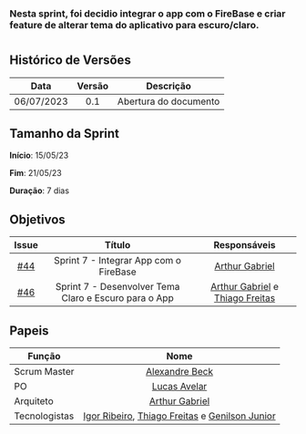 ### Nesta sprint, foi decidio integrar o app com o FireBase e criar feature de alterar tema do aplicativo para escuro/claro.
#

## Histórico de Versões

|    Data    | Versão |       Descrição       |
| :--------: | :----: | :-------------------: |
| 06/07/2023 |  0.1   | Abertura do documento |

## Tamanho da Sprint

**Início**: 15/05/23

**Fim**: 21/05/23

**Duração**: 7 dias

## Objetivos

|                            Issue                             |              Título               |                    Responsáveis                     |
| :----------------------------------------------------------: | :-------------------------------: | :-------------------------------------------------: |
| [#44](https://github.com/fga-eps-mds/2023.1-GuiaUnB/issues/44) | Sprint 7 - Integrar App com o FireBase | [Arthur Gabriel](https://github.com/ArthurGabrieel) |
| [#46](https://github.com/fga-eps-mds/2023.1-GuiaUnB/issues/46) | Sprint 7 - Desenvolver Tema Claro e Escuro para o App | [Arthur Gabriel](https://github.com/ArthurGabrieel) e [Thiago Freitas](https://github.com/thiagorfreitas) |




## Papeis

| Função        |                                                                           Nome                                                                            |
| ------------- | :-------------------------------------------------------------------------------------------------------------------------------------------------------: |
| Scrum Master  |                                                    [Alexandre Beck](https://github.com/zzzBECK)                                                   |
| PO            |                                                    [Lucas Avelar](https://github.com/LucasAvelar2711)                                                     |
| Arquiteto     |                                                    [Arthur Gabriel](https://github.com/ArthurGabrieel)                                                    |
| Tecnologistas | [Igor Ribeiro](https://github.com/igor-ribeir0), [Thiago Freitas](https://github.com/thiagorfreitas) e [Genilson Junior](https://github.com/GenilsonJrs) |